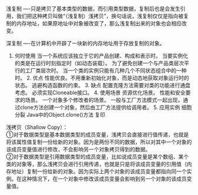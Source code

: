 浅复制 —-只是拷贝了基本类型的数据，而引用类型数据，复制后也是会发生引用，我们把这种拷贝叫做“（浅复制）浅拷贝”，换句话说，浅复制仅仅是指向被复制的内存地址，如果原地址中对象被改变了，那么浅复制出来的对象也会相应改变。

深复制 —-在计算机中开辟了一块新的内存地址用于存放复制的对象。

1. 何时使用
当一个系统应该独立于它的产品创建、构成和表示时。
当要实例化的类是在运行时刻指定时（如动态装载）。
为了避免创建一个与产品类层次平行的工厂类层次时。
当一个类的实例只能有几种几个不同状态组合中的一种时。
    2. 优点
性能优良。不用重新初始化对象，而是动态地获取对象运行时的状态。
逃避构造函数的约束。
    3. 缺点
配置克隆方法需要对类的功能进行通盘考虑。
必须实现Cloneable接口。
    4. 使用场景
资源优化场景。
性能和安全要求的场景。
一个对象多个修改者的场景。
一般与工厂方法模式一起出现，通过clone方法创建一个对象，然后由工厂方法提供给调用者。
    5. 应用实例
细胞分裂
Java中的Object.clone()方法
复印



浅拷贝（Shallow Copy）：  
①对于数据类型是基本数据类型的成员变量，浅拷贝会直接进行值传递，也就是将该属性值复制一份给新的对象。因为是两份不同的数据，所以对其中一个对象的该成员变量值进行修改，不会影响另一个对象拷贝得到的数据。  
②对于数据类型是引用数据类型的成员变量，比如说成员变量是某个数组、某个类的对象等，那么浅拷贝会进行引用传递，也就是只是将该成员变量的引用值（内存地址）复制一份给新的对象。因为实际上两个对象的该成员变量都指向同一个实例。在这种情况下，在一个对象中修改该成员变量会影响到另一个对象的该成员变量值。  

